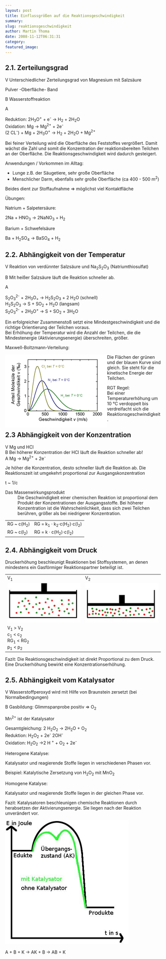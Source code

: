 ```yaml
---
layout: post
title: Einflussgrößen auf die Reaktionsgeschwindigkeit
summary:
slug: reaktionsgeschwindigkeit
author: Martin Thoma
date: 2008-11-12T06:31:31
category:
featured_image:
---
```

<h2>2.1. Zerteilungsgrad</h2>
<p><span class="versuch">V</span> Unterschiedlicher Zerteilungsgrad von Magnesium mit Salzsäure</p>
<p>Pulver -Oberfläche- Band</p>
<p><span class="versuch">B</span> Wasserstoffreaktion</p>
<p><span class="versuch">A</span></p>
<p class="gleichung">Reduktion: 2H<sub>3</sub>O<sup>+</sup> + e<sup>-</sup> &#8594; H<sub>2</sub> + 2H<sub>2</sub>O<br/>
Oxidation: Mg &#8594; Mg<sup>2+</sup> + 2e<sup>-</sup><br/>
(2 CL<sup>-</sup>) + Mg + 2H<sub>3</sub>O<sup>+</sup> &#8594; H<sub>2</sub> + 2H<sub>2</sub>O + Mg<sup>2+</sup></p>
<p>Bei feiner Verteilung wird die Oberfläche des Feststoffes vergrößert. Damit wächst die Zahl und somit die Konzentration der reaktionsbereiten Teilchen an der Oberfläche. Die Reaktionsgeschwindigkeit wird dadurch gesteigert.</p>
<p>Anwendungen / Vorkommen im Alltag:</p>
<ul>
    <li>Lunge z.B. der Säugetiere, sehr große Oberfläche</li>
    <li>Menschlicher Darm, ebenfalls sehr große Oberfläche (ca 400 - 500 m<sup>2</sup>)</li>
</ul>



<p>Beides dient zur Stoffaufnahme &#8658; möglichst viel Kontaktfläche</p>
<p class="u">Übungen:</p>
<p>Natrium + Salpetersäure:</p>
<p>2Na + HNO<sub>3</sub> &#8594; 2NaNO<sub>3</sub> + H<sub>2</sub></p>
<p>Barium + Schwefelsäure</p>
<p>Ba + H<sub>2</sub>SO<sub>4</sub> &#8594; BaSO<sub>4</sub> + H<sub>2</sub></p>
<h2>2.2. Abhängigkeit von der Temperatur</h2>
<p><span class="versuch">V</span> Reaktion von verdünnter Salzsäure und Na<sub>2</sub>S<sub>2</sub>O<sub>3</sub> (Natriumthiosulfat)</p>
<p><span class="versuch">B</span> Mit heißer Salzsäure läuft die Reaktion schneller ab.</p>
<p><span class="versuch">A</span></p>
<p class="gleichung">S<sub>2</sub>O<sub>3</sub><sup>2-</sup> + 2H<sub>3</sub>O<sub>+</sub> &#8594; H<sub>2</sub>S<sub>2</sub>O<sub>3</sub> + 2 H<sub>2</sub>O (schnell)<br/>
H<sub>2</sub>S<sub>2</sub>O<sub>3</sub> &#8594; S + SO<sub>2</sub> + H<sub>2</sub>O (langsam)<br/>
S<sub>2</sub>O<sub>3</sub><sup>2-</sup> + 2H<sub>3</sub>O<sup>+</sup> &#8594; S + SO<sub>2</sub> + 3H<sub>2</sub>O</p>
<p>Ein erfolgreicher Zusammenstoß setzt eine Mindestgeschwindigkeit und die richtige Orientierung der Teilchen voraus.<br/>
Bei Erhöhung der Temperatur wird die Anzahl der Teilchen, die die Mindestenergie (Aktivierungsenergie) überschreiten, größer.</p>
<p>Maxwell-Boltzmann-Verteilung:</p>
<img src="bilder/maxwell_boltzmann_verteilung.png" style="float: left;" alt="Maxwell-Boltzmann-Verteilung" />

<p>Die Flächen der grünen und der blauen Kurve sind gleich. Sie steht für die kinetische Energie der Teilchen.</p>
<dl><dt>RGT Regel:</dt><dd>Bei einer Temperaturerhöhung um 10 °C verdoppelt bis verdreifacht sich die Reaktionsgeschwindigkeit.</dd></dl><h2>2.3 Abhängigkeit von der Konzentration</h2>
<p><span class="versuch">V</span> Mg und HCl<br/>
<span class="versuch">B</span> Bei höherer Konzentration der HCl läuft die Reaktion schneller ab!<br/>
<span class="versuch">A</span> Mg &#8594; Mg<sup>2+</sup> + 2e<sup>-</sup></p>
<p>Je höher die Konzentration, desto schneller läuft die Reaktion ab. Die Reaktionszeit ist umgekehrt proportional zur Ausgangskonzentration</p>
<p>t ~ 1/c</p>
<dl><dt>Das Massenwirkungsprodukt</dt><dd>Die Geschwindigkeit einer chemischen Reaktion ist proportional dem Produkt der Konzentrationen der Ausgangsstoffe. Bei höherer Konzentration ist die Wahrscheinlichkeit, dass sich zwei Teilchen berühren, größer als bei niedrigerer Konzentration.</dd></dl>

<table>
<tbody>
<tr>
    <td>RG ~ c(H<sub>2</sub>)</td>
    <td>RG = k<sub>1</sub> &#8901; k<sub>2</sub>&#8901;c(H<sub>2</sub>)&#8901;c(I<sub>2</sub>)</td>
</tr>
<tr>
    <td>RG ~ c(I<sub>2</sub>)</td>
    <td>RG = k &#8901; c(H<sub>2</sub>)&#8901;c(I<sub>2</sub>)</td>
</tr></tbody>
</table>

<h2>2.4. Abhängigkeit vom Druck</h2>
<p>Druckerhöhung beschleunigt Reaktionen bei Stoffsystemen, an denen mindestens ein Gasförmiger Reaktionspartner beteiligt ist.</p>
<table>
<tbody>
<tr>
    <td>V<sub>1</sub></td>
    <td>V<sub>2</sub></td>
</tr>
<tr>
    <td><img src="bilder/behaelter_v1.jpg" alt="Behälter V1" /></td>
    <td><img src="bilder/behaelter_v2.jpg" alt="Behälter V2" /></td>
</tr>
<tr><td colspan="2"> V<sub>1</sub> > V<sub>2</sub><br/>
c<sub>1</sub> &lt; c<sub>2</sub><br/>
RG<sub>1</sub> &lt; RG<sub>2</sub><br/>
p<sub>1</sub> &lt; p<sub>2</sub><br/>
</td>
</tr></tbody>
</table>



<p>Fazit: Die Reaktionsgeschwindigkeit ist direkt Proportional zu dem Druck. Eine Druckerhöhung bewirkt eine Konzentrationserhöhung.</p>
<h2>2.5. Abhängigkeit vom Katalysator</h2>
<p><span class="versuch">V</span> Wasserstoffperoxyd wird mit Hilfe von Braunstein zersetzt (bei Normalbedingungen)</p>
<p><span class="versuch">B</span> Gasbildung: Glimmspanprobe positiv &#8658; O<sub>2</sub></p>
<p>Mn<sup>2+</sup> ist der Katalysator</p>
<p class="gleichung"><span class="u">Gesamtgleichung:</span> 2 H<sub>2</sub>O<sub>2</sub> &#8594; 2H<sub>2</sub>O + O<sub>2</sub><br/>
<span class="u">Reduktion:</span> H<sub>2</sub>O<sub>2</sub> + 2e<sup>-</sup> 2OH<sup>-</sup><br/>
<span class="u">Oxidation:</span> H<sub>2</sub>O<sub>2</sub> &#8594;2 H <sup>+</sup> + O<sub>2</sub> + 2e<sup>-</sup></p>
<p class="u">Heterogene Katalyse:</p>
<p>Katalysator und reagierende Stoffe liegen in verschiedenen Phasen vor.</p>
<p><span class="u">Beispiel</span>: Katalytische Zersetzung von H<sub>2</sub>O<sub>2</sub> mit MnO<sub>2</sub></p>
<p class="u">Homogene Katalyse:</p>
<p>Katalysator und reagierende Stoffe liegen in der gleichen Phase vor.</p>
<p><span class="u">Fazit:</span> Katalysatoren beschleunigen chemische Reaktionen durch herabsetzen der Aktivierungsenergie. Sie liegen nach der Reaktion unverändert vor.</p>
<img src="bilder/reaktionsgeschwindigkeit.jpg" alt="Reaktionsgeschwindigkeit" />

<p>A + B + K &#8594; AK + B &#8594; AB + K</p>
